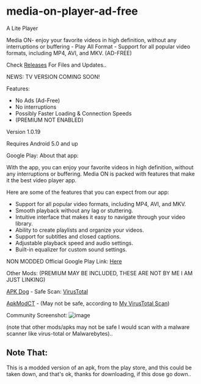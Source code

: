 # media-on-player-ad-free
A Lite Player

Media ON- enjoy your favorite videos in high definition, without any interruptions or buffering - Play All Format - Support for all popular video formats, including MP4, AVI, and MKV. (AD-FREE)

Check [Releases](https://github.com/MarshMeadow/media-on-player-ad-free/releases) For Files and Updates..

NEWS: TV VERSION COMING SOON!

Features:

- No Ads (Ad-Free)
- No interruptions
- Possibly Faster Loading & Connection Speeds
- (PREMIUM NOT ENABLED)

Version
1.0.19

Requires Android
5.0 and up

Google Play:
About that app:

With the app, you can enjoy your favorite videos in high definition, without any interruptions or buffering. Media ON is packed with features that make it the best video player app.

Here are some of the features that you can expect from our app:

- Support for all popular video formats, including MP4, AVI, and MKV.
- Smooth playback without any lag or stuttering.
- Intuitive interface that makes it easy to navigate through your video library.
- Ability to create playlists and organize your videos.
- Support for subtitles and closed captions.
- Adjustable playback speed and audio settings.
- Built-in equalizer for custom sound settings.

NON MODDED Official Google Play Link: [Here](https://play.google.com/store/apps/details?id=com.mediaon.apt)

Other Mods: (PREMIUM MAY BE INCLUDED, THESE ARE NOT BY ME I AM JUST LINKING)

[APK Dog](https://media-on-play-all-format.apk.dog/#:~:text=Media%20ON%20%2D%20Play%20All%20Format%20(MOD)%201.0.,19&text=%2D%20Support%20for%20all%20popular%20video,playlists%20and%20organize%20your%20videos.) - Safe Scan: [VirusTotal](https://www.virustotal.com/gui/file/8cd9f079ecc7ccb3cab561dcba6637a50e594502fe8c1b8c04f35e688fd7978d)

[ApkModCT](https://apkmodct.com/media-on-apk/) - (May not be safe, according to [My VirusTotal Scan](https://www.virustotal.com/gui/file/b9d12ef8d9aa10522d5ae3470ea05466bff8e3ac4c71a5a05dff2c8d7b82477d))

Community Screenshot:
![image](https://github.com/MarshMeadow/media-on-player-ad-free/assets/88599122/e7ede71b-f5ae-4c93-8788-8760446e4f26)

(note that other mods/apks may not be safe I would scan with a malware scanner like virus-total or Malwarebytes)..

Note That:
----
This is a modded version of an apk, from the play store, and this could be taken down, and that's ok, thanks for downloading, if this dose go down..
